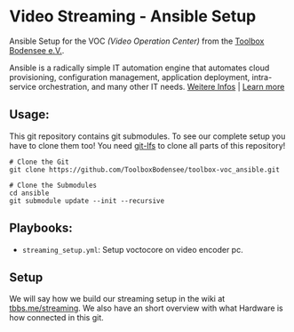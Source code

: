  Video Streaming - Ansible Setup
====================================
Ansible Setup for the VOC *(Video Operation Center)* from the [Toolbox Bodensee e.V.](https://toolbox-bodensee.de).

Ansible is a radically simple IT automation engine that automates cloud provisioning, configuration management, application deployment, intra-service orchestration, and many other IT needs. [Weitere Infos](https://de.wikipedia.org/wiki/Ansible) | [Learn more](https://www.ansible.com/overview/how-ansible-works)

 Usage:
-------
This git repository contains git submodules. To see our complete setup you have to clone them too!
You need [git-lfs](https://git-lfs.github.com/) to clone all parts of this repository!

```
# Clone the Git
git clone https://github.com/ToolboxBodensee/toolbox-voc_ansible.git

# Clone the Submodules 
cd ansible
git submodule update --init --recursive
```


 Playbooks:
------------
+ ``streaming_setup.yml``: Setup voctocore on video encoder pc.

 Setup
-------

We will say how we build our streaming setup in the wiki at [tbbs.me/streaming](https://tbbs.me/doku.php?id=streaming:start).
We also have an short overview with what Hardware is how connected in this git.


